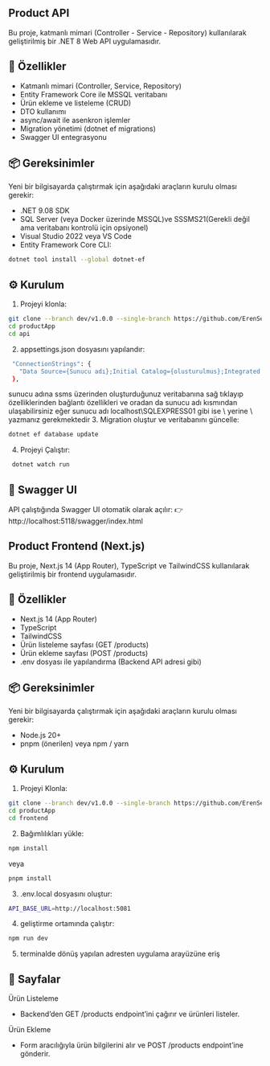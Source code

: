 ## Product API
Bu proje, katmanlı mimari (Controller - Service - Repository) kullanılarak geliştirilmiş bir .NET 8 Web API uygulamasıdır.

## 🚀 Özellikler

- Katmanlı mimari (Controller, Service, Repository)
- Entity Framework Core ile MSSQL veritabanı
- Ürün ekleme ve listeleme (CRUD)
- DTO kullanımı
- async/await ile asenkron işlemler
- Migration yönetimi (dotnet ef migrations)
- Swagger UI entegrasyonu

## 📦 Gereksinimler

Yeni bir bilgisayarda çalıştırmak için aşağıdaki araçların kurulu olması gerekir:
- .NET 9.08 SDK
- SQL Server (veya Docker üzerinde MSSQL)ve SSSMS21(Gerekli değil ama veritabanı kontrolü için opsiyonel)
- Visual Studio 2022 veya VS Code
- Entity Framework Core CLI:
 ```bash
dotnet tool install --global dotnet-ef
```

## ⚙️ Kurulum

1. Projeyi klonla:
 ```bash
git clone --branch dev/v1.0.0 --single-branch https://github.com/ErenSeven/productApp.git
cd productApp
cd api
```
2. appsettings.json dosyasını yapılandır:
 ```bash
  "ConnectionStrings": {
    "Data Source={Sunucu adı};Initial Catalog={olusturulmus};Integrated Security=True;Connect Timeout=30;Encrypt=False;TrustServerCertificate=False;ApplicationIntent=ReadWrite;MultiSubnetFailover=False"
  },
```
sunucu adına ssms üzerinden oluşturduğunuz veritabanına sağ tıklayıp özelliklerinden bağlantı özellikleri ve oradan da sunucu adı kısmından ulaşabilirsiniz eğer sunucu adı localhost\SQLEXPRESS01 gibi ise \ yerine \\ yazmanız gerekmektedir
3. Migration oluştur ve veritabanını güncelle:
 ```bash
dotnet ef database update
```
4. Projeyi Çalıştır:
 ```bash
  dotnet watch run
```
## 📖 Swagger UI

API çalıştığında Swagger UI otomatik olarak açılır:
👉 http://localhost:5118/swagger/index.html

## Product Frontend (Next.js)
Bu proje, Next.js 14 (App Router), TypeScript ve TailwindCSS kullanılarak geliştirilmiş bir frontend uygulamasıdır.

## 🚀 Özellikler

- Next.js 14 (App Router)
- TypeScript
- TailwindCSS
- Ürün listeleme sayfası (GET /products)
- Ürün ekleme sayfası (POST /products)
- .env dosyası ile yapılandırma (Backend API adresi gibi)

## 📦 Gereksinimler

Yeni bir bilgisayarda çalıştırmak için aşağıdaki araçların kurulu olması gerekir:
- Node.js 20+
- pnpm (önerilen) veya npm / yarn

## ⚙️ Kurulum

1. Projeyi Klonla:
 ```bash
git clone --branch dev/v1.0.0 --single-branch https://github.com/ErenSeven/productApp.git
 cd productApp
 cd frontend
```
2. Bağımlılıkları yükle:
 ```bash
npm install
```
veya
 ```bash
pnpm install
```
3. .env.local dosyasını oluştur:
 ```bash
API_BASE_URL=http://localhost:5081
```
4. geliştirme ortamında çalıştır:
 ```bash
 npm run dev
```
5. terminalde dönüş yapılan adresten uygulama arayüzüne eriş

## 📖 Sayfalar

Ürün Listeleme
- Backend’den GET /products endpoint’ini çağırır ve ürünleri listeler.

Ürün Ekleme
- Form aracılığıyla ürün bilgilerini alır ve POST /products endpoint’ine gönderir.
